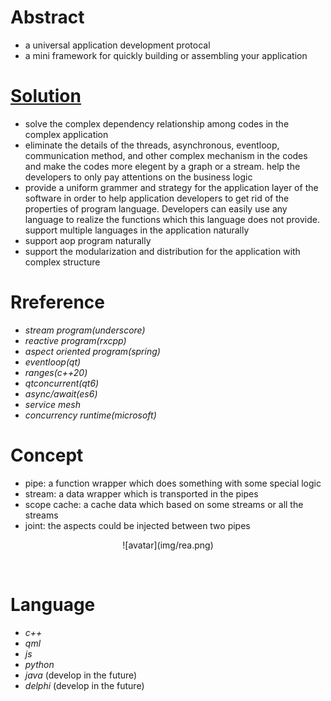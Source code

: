 # Abstract
* a universal application development protocal  
* a mini framework for quickly building or assembling your application  

# [Solution](https://www.processon.com/view/link/605c497f5653bb2225e9da14)
* solve the complex dependency relationship among codes in the complex application  
* eliminate the details of the threads, asynchronous, eventloop, communication method, and other complex mechanism in the codes and make the codes more elegent by a graph or a stream. help the developers to only pay attentions on the business logic  
* provide a uniform grammer and strategy for the application layer of the software in order to help application developers to get rid of the properties of program language. Developers can easily use any language to realize the functions which this language does not provide. support multiple languages in the application naturally  
* support aop program naturally  
* support the modularization and distribution for the application with complex structure  

# Rreference
* *stream program(underscore)*  
* *reactive program(rxcpp)*  
* *aspect oriented program(spring)*  
* *eventloop(qt)*  
* *ranges(c++20)*  
* *qtconcurrent(qt6)*  
* *async/await(es6)*  
* *service mesh*
* *concurrency runtime(microsoft)*

# Concept  
* pipe: a function wrapper which does something with some special logic  
* stream: a data wrapper which is transported in the pipes  
* scope cache: a cache data which based on some streams or all the streams  
* joint: the aspects could be injected between two pipes  
<center><p>![avatar](img/rea.png)</p></center>
</br>

# Language
* *c++*  
* *qml*  
* *js*  
* *python*  
* *java* (develop in the future)
* *delphi* (develop in the future)